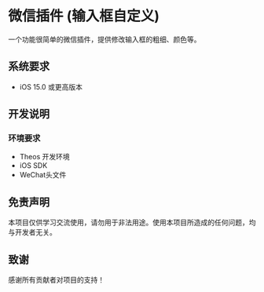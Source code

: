 # 微信插件 (输入框自定义)

一个功能很简单的微信插件，提供修改输入框的粗细、颜色等。

## 系统要求
- iOS 15.0 或更高版本


## 开发说明

### 环境要求
- Theos 开发环境
- iOS SDK
- WeChat头文件

## 免责声明

本项目仅供学习交流使用，请勿用于非法用途。使用本项目所造成的任何问题，均与开发者无关。
## 致谢

感谢所有贡献者对项目的支持！ 
